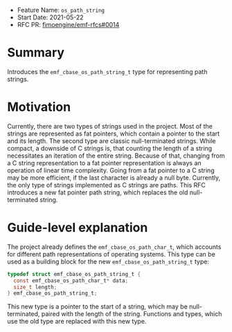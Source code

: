 - Feature Name: `os_path_string`
- Start Date: 2021-05-22
- RFC PR: [fimoengine/emf-rfcs#0014](https://github.com/fimoengine/emf-rfcs/pull/0014)

# Summary

[summary]: #summary

Introduces the `emf_cbase_os_path_string_t` type for representing path strings.

# Motivation

[motivation]: #motivation

Currently, there are two types of strings used in the project. Most of the strings are represented as fat pointers,
which contain a pointer to the start and its length. The second type are classic null-terminated strings. While compact,
a downside of C strings is, that counting the length of a string necessitates an iteration of the entire string. Because
of that, changing from a C string representation to a fat pointer representation is always an operation of linear time
complexity. Going from a fat pointer to a C string may be more efficient, if the last character is already a null byte.
Currently, the only type of strings implemented as C strings are paths. This RFC introduces a new fat pointer path
string, which replaces the old null-terminated string.

# Guide-level explanation

[guide-level-explanation]: #guide-level-explanation

The project already defines the `emf_cbase_os_path_char_t`, which accounts for different path representations of
operating systems. This type can be used as a building block for the new `emf_cbase_os_path_string_t` type:

```c
typedef struct emf_cbase_os_path_string_t {
  const emf_cbase_os_path_char_t* data;
  size_t length;
} emf_cbase_os_path_string_t;
```

This new type is a pointer to the start of a string, which may be null-terminated, paired with the length of the string.
Functions and types, which use the old type are replaced with this new type.